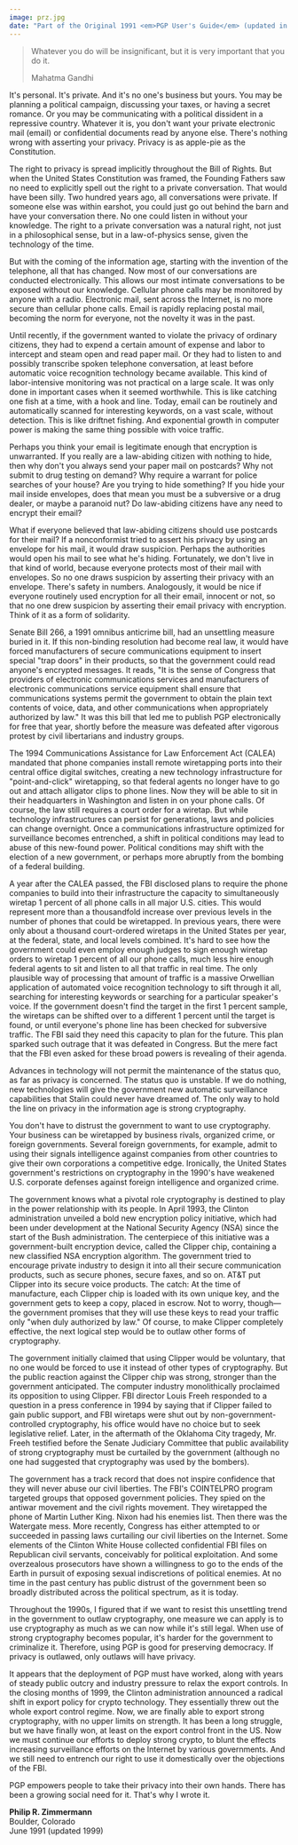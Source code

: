 ```yaml
---
image: prz.jpg
date: "Part of the Original 1991 <em>PGP User's Guide</em> (updated in 1999)"
---
```


<blockquote class="blockquote">
  <p>Whatever you do will be insignificant, but it is very important that you do it.</p>
  <footer class="blockquote-footer">Mahatma Gandhi</footer>
</blockquote>

<p>It's personal. It's private. And it's no one's business but yours. You may be planning a political campaign, discussing your taxes, or having a secret romance. Or you may be communicating with a political dissident in a repressive country. Whatever it is, you don't want your private electronic mail (email) or confidential documents read by anyone else. There's nothing wrong with asserting your privacy. Privacy is as apple-pie as the Constitution.</p>

<p>The right to privacy is spread implicitly throughout the Bill of Rights. But when the United States Constitution was framed, the Founding Fathers saw no need to explicitly spell out the right to a private conversation. That would have been silly. Two hundred years ago, all conversations were private. If someone else was within earshot, you could just go out behind the barn and have your conversation there. No one could listen in without your knowledge. The right to a private conversation was a natural right, not just in a philosophical sense, but in a law-of-physics sense, given the technology of the time.</p>

<p>But with the coming of the information age, starting with the invention of the telephone, all that has changed. Now most of our conversations are conducted electronically. This allows our most intimate conversations to be exposed without our knowledge. Cellular phone calls may be monitored by anyone with a radio. Electronic mail, sent across the Internet, is no more secure than cellular phone calls. Email is rapidly replacing postal mail, becoming the norm for everyone, not the novelty it was in the past.</p>

<p>Until recently, if the government wanted to violate the privacy of ordinary citizens, they had to expend a certain amount of expense and labor to intercept and steam open and read paper mail. Or they had to listen to and possibly transcribe spoken telephone conversation, at least before automatic voice recognition technology became available. This kind of labor-intensive monitoring was not practical on a large scale. It was only done in important cases when it seemed worthwhile. This is like catching one fish at a time, with a hook and line. Today, email can be routinely and automatically scanned for interesting keywords, on a vast scale, without detection. This is like driftnet fishing. And exponential growth in computer power is making the same thing possible with voice traffic.</p>

<p>Perhaps you think your email is legitimate enough that encryption is unwarranted. If you really are a law-abiding citizen with nothing to hide, then why don't you always send your paper mail on postcards? Why not submit to drug testing on demand? Why require a warrant for police searches of your house? Are you trying to hide something? If you hide your mail inside envelopes, does that mean you must be a subversive or a drug dealer, or maybe a paranoid nut? Do law-abiding citizens have any need to encrypt their email?</p>

<p>What if everyone believed that law-abiding citizens should use postcards for their mail? If a nonconformist tried to assert his privacy by using an envelope for his mail, it would draw suspicion. Perhaps the authorities would open his mail to see what he's hiding. Fortunately, we don't live in that kind of world, because everyone protects most of their mail with envelopes. So no one draws suspicion by asserting their privacy with an envelope. There's safety in numbers. Analogously, it would be nice if everyone routinely used encryption for all their email, innocent or not, so that no one drew suspicion by asserting their email privacy with encryption. Think of it as a form of solidarity.</p>

<p>Senate Bill 266, a 1991 omnibus anticrime bill, had an unsettling measure buried in it. If this non-binding resolution had become real law, it would have forced manufacturers of secure communications equipment to insert special "trap doors" in their products, so that the government could read anyone's encrypted messages. It reads, "It is the sense of Congress that providers of electronic communications services and manufacturers of electronic communications service equipment shall ensure that communications systems permit the government to obtain the plain text contents of voice, data, and other communications when appropriately authorized by law." It was this bill that led me to publish PGP electronically for free that year, shortly before the measure was defeated after vigorous protest by civil libertarians and industry groups.</p>

<p>The 1994 Communications Assistance for Law Enforcement Act (CALEA) mandated that phone companies install remote wiretapping ports into their central office digital switches, creating a new technology infrastructure for "point-and-click" wiretapping, so that federal agents no longer have to go out and attach alligator clips to phone lines. Now they will be able to sit in their headquarters in Washington and listen in on your phone calls. Of course, the law still requires a court order for a wiretap. But while technology infrastructures can persist for generations, laws and policies can change overnight. Once a communications infrastructure optimized for surveillance becomes entrenched, a shift in political conditions may lead to abuse of this new-found power. Political conditions may shift with the election of a new government, or perhaps more abruptly from the bombing of a federal building.</p>

<p>A year after the CALEA passed, the FBI disclosed plans to require the phone companies to build into their infrastructure the capacity to simultaneously wiretap 1 percent of all phone calls in all major U.S. cities. This would represent more than a thousandfold increase over previous levels in the number of phones that could be wiretapped. In previous years, there were only about a thousand court-ordered wiretaps in the United States per year, at the federal, state, and local levels combined. It's hard to see how the government could even employ enough judges to sign enough wiretap orders to wiretap 1 percent of all our phone calls, much less hire enough federal agents to sit and listen to all that traffic in real time. The only plausible way of processing that amount of traffic is a massive Orwellian application of automated voice recognition technology to sift through it all, searching for interesting keywords or searching for a particular speaker's voice. If the government doesn't find the target in the first 1 percent sample, the wiretaps can be shifted over to a different 1 percent until the target is found, or until everyone's phone line has been checked for subversive traffic. The FBI said they need this capacity to plan for the future. This plan sparked such outrage that it was defeated in Congress. But the mere fact that the FBI even asked for these broad powers is revealing of their agenda.</p>

<p>Advances in technology will not permit the maintenance of the status quo, as far as privacy is concerned. The status quo is unstable. If we do nothing, new technologies will give the government new automatic surveillance capabilities that Stalin could never have dreamed of. The only way to hold the line on privacy in the information age is strong cryptography.</p>

<p>You don't have to distrust the government to want to use cryptography. Your business can be wiretapped by business rivals, organized crime, or foreign governments. Several foreign governments, for example, admit to using their signals intelligence against companies from other countries to give their own corporations a competitive edge. Ironically, the United States government's restrictions on cryptography in the 1990's have weakened U.S. corporate defenses against foreign intelligence and organized crime.</p>

<p>The government knows what a pivotal role cryptography is destined to play in the power relationship with its people. In April 1993, the Clinton administration unveiled a bold new encryption policy initiative, which had been under development at the National Security Agency (NSA) since the start of the Bush administration. The centerpiece of this initiative was a government-built encryption device, called the Clipper chip, containing a new classified NSA encryption algorithm. The government tried to encourage private industry to design it into all their secure communication products, such as secure phones, secure faxes, and so on. AT&T put Clipper into its secure voice products. The catch: At the time of manufacture, each Clipper chip is loaded with its own unique key, and the government gets to keep a copy, placed in escrow. Not to worry, though&mdash;the government promises that they will use these keys to read your traffic only "when duly authorized by law." Of course, to make Clipper completely effective, the next logical step would be to outlaw other forms of cryptography.</p>

<p>The government initially claimed that using Clipper would be voluntary, that no one would be forced to use it instead of other types of cryptography. But the public reaction against the Clipper chip was strong, stronger than the government anticipated. The computer industry monolithically proclaimed its opposition to using Clipper. FBI director Louis Freeh responded to a question in a press conference in 1994 by saying that if Clipper failed to gain public support, and FBI wiretaps were shut out by non-government-controlled cryptography, his office would have no choice but to seek legislative relief. Later, in the aftermath of the Oklahoma City tragedy, Mr. Freeh testified before the Senate Judiciary Committee that public availability of strong cryptography must be curtailed by the government (although no one had suggested that cryptography was used by the bombers).</p>

<p>The government has a track record that does not inspire confidence that they will never abuse our civil liberties. The FBI's COINTELPRO program targeted groups that opposed government policies. They spied on the antiwar movement and the civil rights movement. They wiretapped the phone of Martin Luther King. Nixon had his enemies list. Then there was the Watergate mess. More recently, Congress has either attempted to or succeeded in passing laws curtailing our civil liberties on the Internet. Some elements of the Clinton White House collected confidential FBI files on Republican civil servants, conceivably for political exploitation. And some overzealous prosecutors have shown a willingness to go to the ends of the Earth in pursuit of exposing sexual indiscretions of political enemies. At no time in the past century has public distrust of the government been so broadly distributed across the political spectrum, as it is today.</p>

<p>Throughout the 1990s, I figured that if we want to resist this unsettling trend in the government to outlaw cryptography, one measure we can apply is to use cryptography as much as we can now while it's still legal. When use of strong cryptography becomes popular, it's harder for the government to criminalize it. Therefore, using PGP is good for preserving democracy. If privacy is outlawed, only outlaws will have privacy.</p>

<p>It appears that the deployment of PGP must have worked, along with years of steady public outcry and industry pressure to relax the export controls. In the closing months of 1999, the Clinton administration announced a radical shift in export policy for crypto technology. They essentially threw out the whole export control regime. Now, we are finally able to export strong cryptography, with no upper limits on strength. It has been a long struggle, but we have finally won, at least on the export control front in the US. Now we must continue our efforts to deploy strong crypto, to blunt the effects increasing surveillance efforts on the Internet by various governments. And we still need to entrench our right to use it domestically over the objections of the FBI.</p>

<p>PGP empowers people to take their privacy into their own hands. There has been a growing social need for it. That's why I wrote it.</p>

<p><strong>Philip R. Zimmermann</strong><br>Boulder, Colorado<br>June 1991 (updated 1999)</p>
